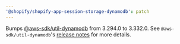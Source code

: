 ```yaml
---
'@shopify/shopify-app-session-storage-dynamodb': patch
---
```


Bumps [@aws-sdk/util-dynamodb](https://github.com/aws/aws-sdk-js-v3/tree/HEAD/packages/util-dynamodb) from 3.294.0 to 3.332.0. See `@​aws-sdk/util-dynamodb`'s [release notes](https://github.com/aws/aws-sdk-js-v3/releases) for more details.
